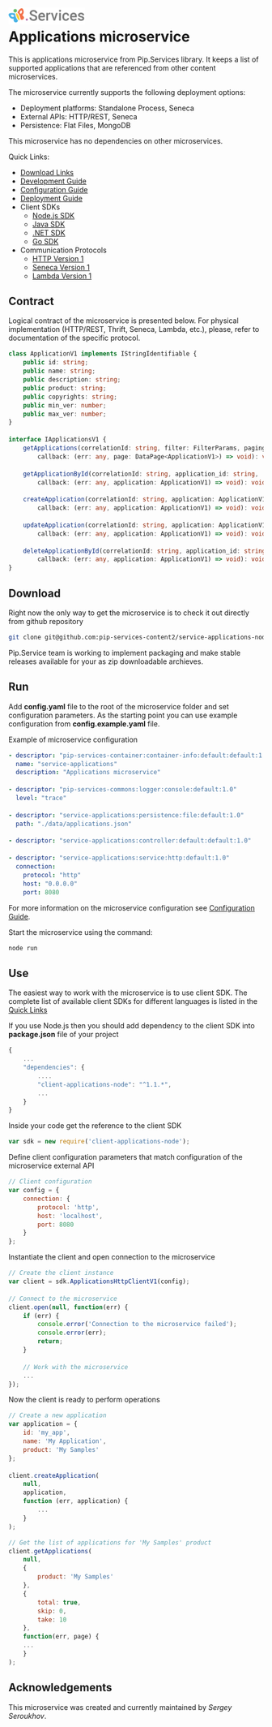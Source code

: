 # <img src="https://github.com/pip-services/pip-services/raw/master/design/Logo.png" alt="Pip.Services Logo" style="max-width:30%"> <br/> Applications microservice

This is applications microservice from Pip.Services library. 
It keeps a list of supported applications that are referenced from other content microservices.

The microservice currently supports the following deployment options:
* Deployment platforms: Standalone Process, Seneca
* External APIs: HTTP/REST, Seneca
* Persistence: Flat Files, MongoDB

This microservice has no dependencies on other microservices.

<a name="links"></a> Quick Links:

* [Download Links](doc/Downloads.md)
* [Development Guide](doc/Development.md)
* [Configuration Guide](doc/Configuration.md)
* [Deployment Guide](doc/Deployment.md)
* Client SDKs
  - [Node.js SDK](https://github.com/pip-services/client-applications-node)
  - [Java SDK](https://github.com/pip-services/client-applications-java)
  - [.NET SDK](https://github.com/pip-services/client-applications-dotnet)
  - [Go SDK](https://github.com/pip-services/client-applications-go)
* Communication Protocols
  - [HTTP Version 1](doc/HttpProtocolV1.md)
  - [Seneca Version 1](doc/SenecaProtocolV1.md)
  - [Lambda Version 1](doc/LambdaProtocolV1.md)

## Contract

Logical contract of the microservice is presented below. For physical implementation (HTTP/REST, Thrift, Seneca, Lambda, etc.),
please, refer to documentation of the specific protocol.

```typescript
class ApplicationV1 implements IStringIdentifiable {
    public id: string;
    public name: string;
    public description: string;
    public product: string;
    public copyrights: string;
    public min_ver: number;
    public max_ver: number;
}

interface IApplicationsV1 {
    getApplications(correlationId: string, filter: FilterParams, paging: PagingParams, 
        callback: (err: any, page: DataPage<ApplicationV1>) => void): void;

    getApplicationById(correlationId: string, application_id: string, 
        callback: (err: any, application: ApplicationV1) => void): void;

    createApplication(correlationId: string, application: ApplicationV1, 
        callback: (err: any, application: ApplicationV1) => void): void;

    updateApplication(correlationId: string, application: ApplicationV1, 
        callback: (err: any, application: ApplicationV1) => void): void;

    deleteApplicationById(correlationId: string, application_id: string,
        callback: (err: any, application: ApplicationV1) => void): void;
}
```

## Download

Right now the only way to get the microservice is to check it out directly from github repository
```bash
git clone git@github.com:pip-services-content2/service-applications-node.git
```

Pip.Service team is working to implement packaging and make stable releases available for your 
as zip downloadable archieves.

## Run

Add **config.yaml** file to the root of the microservice folder and set configuration parameters.
As the starting point you can use example configuration from **config.example.yaml** file. 

Example of microservice configuration
```yaml
- descriptor: "pip-services-container:container-info:default:default:1.0"
  name: "service-applications"
  description: "Applications microservice"

- descriptor: "pip-services-commons:logger:console:default:1.0"
  level: "trace"

- descriptor: "service-applications:persistence:file:default:1.0"
  path: "./data/applications.json"

- descriptor: "service-applications:controller:default:default:1.0"

- descriptor: "service-applications:service:http:default:1.0"
  connection:
    protocol: "http"
    host: "0.0.0.0"
    port: 8080
```
 
For more information on the microservice configuration see [Configuration Guide](Configuration.md).

Start the microservice using the command:
```bash
node run
```

## Use

The easiest way to work with the microservice is to use client SDK. 
The complete list of available client SDKs for different languages is listed in the [Quick Links](#links)

If you use Node.js then you should add dependency to the client SDK into **package.json** file of your project
```javascript
{
    ...
    "dependencies": {
        ....
        "client-applications-node": "^1.1.*",
        ...
    }
}
```

Inside your code get the reference to the client SDK
```javascript
var sdk = new require('client-applications-node');
```

Define client configuration parameters that match configuration of the microservice external API
```javascript
// Client configuration
var config = {
    connection: {
        protocol: 'http',
        host: 'localhost', 
        port: 8080
    }
};
```

Instantiate the client and open connection to the microservice
```javascript
// Create the client instance
var client = sdk.ApplicationsHttpClientV1(config);

// Connect to the microservice
client.open(null, function(err) {
    if (err) {
        console.error('Connection to the microservice failed');
        console.error(err);
        return;
    }
    
    // Work with the microservice
    ...
});
```

Now the client is ready to perform operations
```javascript
// Create a new application
var application = {
    id: 'my_app',
    name: 'My Application',
    product: 'My Samples'
};

client.createApplication(
    null,
    application,
    function (err, application) {
        ...
    }
);
```

```javascript
// Get the list of applications for 'My Samples' product
client.getApplications(
    null,
    {
        product: 'My Samples'
    },
    {
        total: true,
        skip: 0,
        take: 10
    },
    function(err, page) {
    ...    
    }
);
```    

## Acknowledgements

This microservice was created and currently maintained by *Sergey Seroukhov*.
